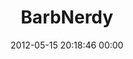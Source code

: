 ---
title: "BarbNerdy"
date: 2012-05-15 20:18:46 00:00
permalink: /barbnerdy
twitter: "Barbnerdy"
likes: [78,79,99]
id: 46
gravatar: "http://www.gravatar.com/avatar/af719b3ff575fd48580f1bb6ad682035"
---